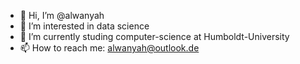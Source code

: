 - 👋 Hi, I’m @alwanyah
- 👀 I’m interested in data science
- 🌱 I’m currently studing computer-science at Humboldt-University
- 📫 How to reach me: alwanyah@outlook.de

<!---
alwanyah/alwanyah is a ✨ special ✨ repository because its `README.md` (this file) appears on your GitHub profile.
You can click the Preview link to take a look at your changes.
--->
